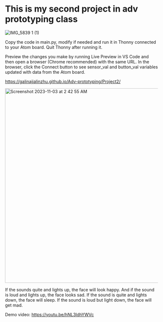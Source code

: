# This is my second project in adv prototyping class

![IMG_5839 1 (1)](https://github.com/galinajialinzhu/Adv-prototyping/assets/92561657/2ddf3099-dfe8-47e0-9053-9e4761338222)

Copy the code in main.py, modify if needed and run it in Thonny connected to your Atom board. Quit Thonny after running it.

Preview the changes you make by running Live Preview in VS Code and then open a browser (Chrome recommended) with the same URL. In the browser, click the Connect button to see sensor_val and button_val variables updated with data from the Atom board.

https://galinajialinzhu.github.io/Adv-prototyping/Project2/


<img width="642" alt="Screenshot 2023-11-03 at 2 42 55 AM" src="https://github.com/galinajialinzhu/Adv-prototyping/assets/92561657/a329f9a2-da55-4c2a-a5c5-5a7801431acc">

If the sounds quite and lights up, the face will look happy. And if the sound is loud and lights up, the face looks sad. If the sound is quite and lights down, the face will sleep. If the sound is loud but light down, the face will get mad.

Demo video:
https://youtu.be/hNL3ldhYWVc
